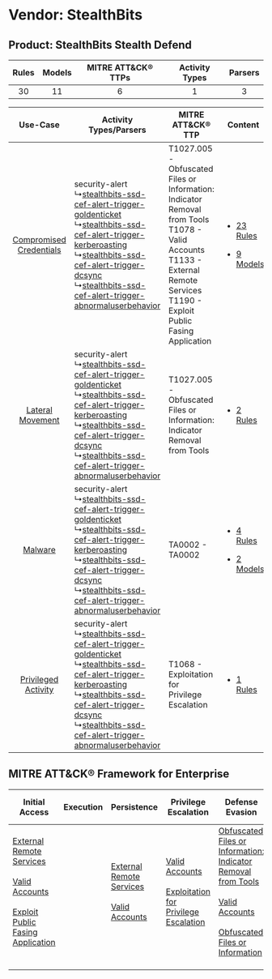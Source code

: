 Vendor: StealthBits
===================
Product: StealthBits Stealth Defend
-----------------------------------
| Rules | Models | MITRE ATT&CK® TTPs | Activity Types | Parsers |
|:-----:|:------:|:------------------:|:--------------:|:-------:|
|  30   |   11   |         6          |       1        |    3    |

|    Use-Case    | Activity Types/Parsers    | MITRE ATT&CK® TTP    | Content    |
|:----:| ---- | ---- | ---- |
| [Compromised Credentials](../../../UseCases/uc_compromised_credentials.md) |  security-alert<br> ↳[stealthbits-ssd-cef-alert-trigger-goldenticket](Ps/pC_stealthbitsssdcefalerttriggergoldenticket.md)<br> ↳[stealthbits-ssd-cef-alert-trigger-kerberoasting](Ps/pC_stealthbitsssdcefalerttriggerkerberoasting.md)<br> ↳[stealthbits-ssd-cef-alert-trigger-dcsync](Ps/pC_stealthbitsssdcefalerttriggerdcsync.md)<br> ↳[stealthbits-ssd-cef-alert-trigger-abnormaluserbehavior](Ps/pC_stealthbitsssdcefalerttriggerabnormaluserbehavior.md)<br> | T1027.005 - Obfuscated Files or Information: Indicator Removal from Tools<br>T1078 - Valid Accounts<br>T1133 - External Remote Services<br>T1190 - Exploit Public Fasing Application<br> | [<ul><li>23 Rules</li></ul><ul><li>9 Models</li></ul>](RM/r_m_stealthbits_stealthbits_stealth_defend_Compromised_Credentials.md) |
|        [Lateral Movement](../../../UseCases/uc_lateral_movement.md)        |  security-alert<br> ↳[stealthbits-ssd-cef-alert-trigger-goldenticket](Ps/pC_stealthbitsssdcefalerttriggergoldenticket.md)<br> ↳[stealthbits-ssd-cef-alert-trigger-kerberoasting](Ps/pC_stealthbitsssdcefalerttriggerkerberoasting.md)<br> ↳[stealthbits-ssd-cef-alert-trigger-dcsync](Ps/pC_stealthbitsssdcefalerttriggerdcsync.md)<br> ↳[stealthbits-ssd-cef-alert-trigger-abnormaluserbehavior](Ps/pC_stealthbitsssdcefalerttriggerabnormaluserbehavior.md)<br> | T1027.005 - Obfuscated Files or Information: Indicator Removal from Tools<br>    | [<ul><li>2 Rules</li></ul>](RM/r_m_stealthbits_stealthbits_stealth_defend_Lateral_Movement.md)    |
|    [Malware](../../../UseCases/uc_malware.md)    |  security-alert<br> ↳[stealthbits-ssd-cef-alert-trigger-goldenticket](Ps/pC_stealthbitsssdcefalerttriggergoldenticket.md)<br> ↳[stealthbits-ssd-cef-alert-trigger-kerberoasting](Ps/pC_stealthbitsssdcefalerttriggerkerberoasting.md)<br> ↳[stealthbits-ssd-cef-alert-trigger-dcsync](Ps/pC_stealthbitsssdcefalerttriggerdcsync.md)<br> ↳[stealthbits-ssd-cef-alert-trigger-abnormaluserbehavior](Ps/pC_stealthbitsssdcefalerttriggerabnormaluserbehavior.md)<br> | TA0002 - TA0002<br>    | [<ul><li>4 Rules</li></ul><ul><li>2 Models</li></ul>](RM/r_m_stealthbits_stealthbits_stealth_defend_Malware.md)    |
|     [Privileged Activity](../../../UseCases/uc_privileged_activity.md)     |  security-alert<br> ↳[stealthbits-ssd-cef-alert-trigger-goldenticket](Ps/pC_stealthbitsssdcefalerttriggergoldenticket.md)<br> ↳[stealthbits-ssd-cef-alert-trigger-kerberoasting](Ps/pC_stealthbitsssdcefalerttriggerkerberoasting.md)<br> ↳[stealthbits-ssd-cef-alert-trigger-dcsync](Ps/pC_stealthbitsssdcefalerttriggerdcsync.md)<br> ↳[stealthbits-ssd-cef-alert-trigger-abnormaluserbehavior](Ps/pC_stealthbitsssdcefalerttriggerabnormaluserbehavior.md)<br> | T1068 - Exploitation for Privilege Escalation<br>    | [<ul><li>1 Rules</li></ul>](RM/r_m_stealthbits_stealthbits_stealth_defend_Privileged_Activity.md)    |

MITRE ATT&CK® Framework for Enterprise
--------------------------------------
| Initial Access                                                                                                                                                                                                                         | Execution | Persistence                                                                                                                                      | Privilege Escalation                                                                                                                                          | Defense Evasion                                                                                                                                                                                                                                                               | Credential Access | Discovery | Lateral Movement | Collection | Command and Control | Exfiltration | Impact |
| -------------------------------------------------------------------------------------------------------------------------------------------------------------------------------------------------------------------------------------- | --------- | ------------------------------------------------------------------------------------------------------------------------------------------------ | ------------------------------------------------------------------------------------------------------------------------------------------------------------- | ----------------------------------------------------------------------------------------------------------------------------------------------------------------------------------------------------------------------------------------------------------------------------- | ----------------- | --------- | ---------------- | ---------- | ------------------- | ------------ | ------ |
| [External Remote Services](https://attack.mitre.org/techniques/T1133)<br><br>[Valid Accounts](https://attack.mitre.org/techniques/T1078)<br><br>[Exploit Public Fasing Application](https://attack.mitre.org/techniques/T1190)<br><br> |           | [External Remote Services](https://attack.mitre.org/techniques/T1133)<br><br>[Valid Accounts](https://attack.mitre.org/techniques/T1078)<br><br> | [Valid Accounts](https://attack.mitre.org/techniques/T1078)<br><br>[Exploitation for Privilege Escalation](https://attack.mitre.org/techniques/T1068)<br><br> | [Obfuscated Files or Information: Indicator Removal from Tools](https://attack.mitre.org/techniques/T1027/005)<br><br>[Valid Accounts](https://attack.mitre.org/techniques/T1078)<br><br>[Obfuscated Files or Information](https://attack.mitre.org/techniques/T1027)<br><br> |                   |           |                  |            |                     |              |        |
